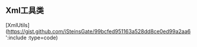 

## Xml工具类

[XmlUtils](https://gist.github.com/iSteinsGate/99bcfed951163a528dd8ce0ed99a2aa6 ':include :type=code)